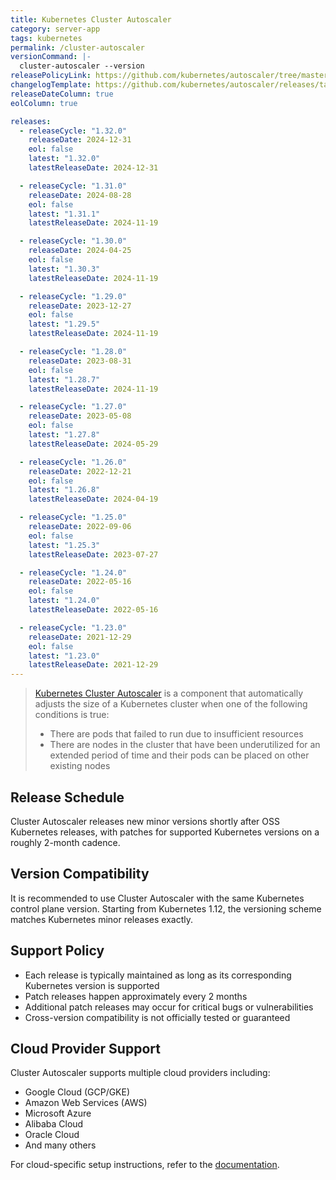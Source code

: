 ```yaml
---
title: Kubernetes Cluster Autoscaler
category: server-app
tags: kubernetes
permalink: /cluster-autoscaler
versionCommand: |-
  cluster-autoscaler --version
releasePolicyLink: https://github.com/kubernetes/autoscaler/tree/master/cluster-autoscaler#releases
changelogTemplate: https://github.com/kubernetes/autoscaler/releases/tag/cluster-autoscaler-__LATEST__
releaseDateColumn: true
eolColumn: true

releases:
  - releaseCycle: "1.32.0"
    releaseDate: 2024-12-31
    eol: false
    latest: "1.32.0"
    latestReleaseDate: 2024-12-31

  - releaseCycle: "1.31.0"
    releaseDate: 2024-08-28
    eol: false
    latest: "1.31.1"
    latestReleaseDate: 2024-11-19

  - releaseCycle: "1.30.0"
    releaseDate: 2024-04-25
    eol: false
    latest: "1.30.3"
    latestReleaseDate: 2024-11-19

  - releaseCycle: "1.29.0"
    releaseDate: 2023-12-27
    eol: false
    latest: "1.29.5"
    latestReleaseDate: 2024-11-19

  - releaseCycle: "1.28.0"
    releaseDate: 2023-08-31
    eol: false
    latest: "1.28.7"
    latestReleaseDate: 2024-11-19

  - releaseCycle: "1.27.0"
    releaseDate: 2023-05-08
    eol: false
    latest: "1.27.8"
    latestReleaseDate: 2024-05-29

  - releaseCycle: "1.26.0"
    releaseDate: 2022-12-21
    eol: false
    latest: "1.26.8"
    latestReleaseDate: 2024-04-19

  - releaseCycle: "1.25.0"
    releaseDate: 2022-09-06
    eol: false
    latest: "1.25.3"
    latestReleaseDate: 2023-07-27

  - releaseCycle: "1.24.0"
    releaseDate: 2022-05-16
    eol: false
    latest: "1.24.0"
    latestReleaseDate: 2022-05-16

  - releaseCycle: "1.23.0"
    releaseDate: 2021-12-29
    eol: false
    latest: "1.23.0"
    latestReleaseDate: 2021-12-29
---
```


> [Kubernetes Cluster Autoscaler](https://github.com/kubernetes/autoscaler/tree/master/cluster-autoscaler) is a component that automatically adjusts the size of a Kubernetes cluster when one of the following conditions is true:
>
> - There are pods that failed to run due to insufficient resources
> - There are nodes in the cluster that have been underutilized for an extended period of time and their pods can be placed on other existing nodes

## Release Schedule

Cluster Autoscaler releases new minor versions shortly after OSS Kubernetes releases, with patches for supported Kubernetes versions on a roughly 2-month cadence.

## Version Compatibility

It is recommended to use Cluster Autoscaler with the same Kubernetes control plane version. Starting from Kubernetes 1.12, the versioning scheme matches Kubernetes minor releases exactly.

## Support Policy

- Each release is typically maintained as long as its corresponding Kubernetes version is supported
- Patch releases happen approximately every 2 months
- Additional patch releases may occur for critical bugs or vulnerabilities
- Cross-version compatibility is not officially tested or guaranteed

## Cloud Provider Support

Cluster Autoscaler supports multiple cloud providers including:

- Google Cloud (GCP/GKE)
- Amazon Web Services (AWS)
- Microsoft Azure
- Alibaba Cloud
- Oracle Cloud
- And many others

For cloud-specific setup instructions, refer to the [documentation](https://github.com/kubernetes/autoscaler/tree/master/cluster-autoscaler#deployment).
